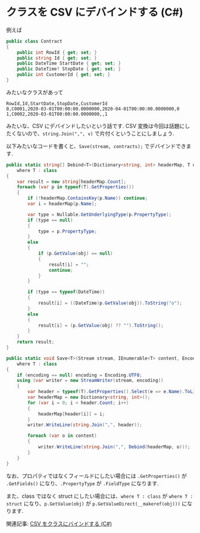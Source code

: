 # クラスを CSV にデバインドする (C#)

例えば

```csharp
public class Contract
{
    public int RowId { get; set; }
    public string Id { get; set; }
    public DateTime StartDate { get; set; }
    public DateTime? StopDate { get; set; }
    public int CustomerId { get; set; }
}
```

みたいなクラスがあって

```
RowId,Id,StartDate,StopDate,CustomerId
0,C0001,2020-03-01T00:00:00.0000000,2020-04-01T00:00:00.0000000,0
1,C0002,2020-03-01T00:00:00.0000000,,1
```

みたいな、CSV にデバインドしたいという話です. CSV 変換は今回は話題にしたくないので、`string.Join(",", v)` で片付くということにしましょう.

以下みたいなコードを書くと、`Save(stream, contracts);` でデバインドできます.

```csharp
public static string[] Debind<T>(Dictionary<string, int> headerMap, T obj)
    where T : class
{
    var result = new string[headerMap.Count];
    foreach (var p in typeof(T).GetProperties())
    {
        if (!headerMap.ContainsKey(p.Name)) continue;
        var i = headerMap[p.Name];

        var type = Nullable.GetUnderlyingType(p.PropertyType);
        if (type == null)
        {
            type = p.PropertyType;
        }
        else
        {
            if (p.GetValue(obj) == null)
            {
                result[i] = "";
                continue;
            }
        }

        if (type == typeof(DateTime))
        {
            result[i] = ((DateTime)p.GetValue(obj)).ToString("o");
        }
        else
        {
            result[i] = (p.GetValue(obj) ?? "").ToString();
        }
    }
    return result;
}

public static void Save<T>(Stream stream, IEnumerable<T> content, Encoding encoding = null)
    where T : class
{
    if (encoding == null) encoding = Encoding.UTF8;
    using (var writer = new StreamWriter(stream, encoding))
    {
        var header = typeof(T).GetProperties().Select(e => e.Name).ToList();
        var headerMap = new Dictionary<string, int>();
        for (var i = 0; i < header.Count; i++)
        {
            headerMap[header[i]] = i;
        }
        writer.WriteLine(string.Join(",", header));

        foreach (var o in content)
        {
            writer.WriteLine(string.Join(",", Debind(headerMap, o)));
        }
    }
}
```

なお、プロパティではなくフィールドにしたい場合には `.GetProperties()` が `.GetFields()` になり、`.PropertyType` が `.FieldType` になります.

また、class ではなく struct にしたい場合には、`where T : class` が `where T : struct` になり、`p.GetValue(obj)` が `p.GetValueDirect(__makeref(obj)))` になります.

関連記事: [CSV をクラスにバインドする (C#)](https://qiita.com/c-yan/items/aa3025642b32201454c8)
